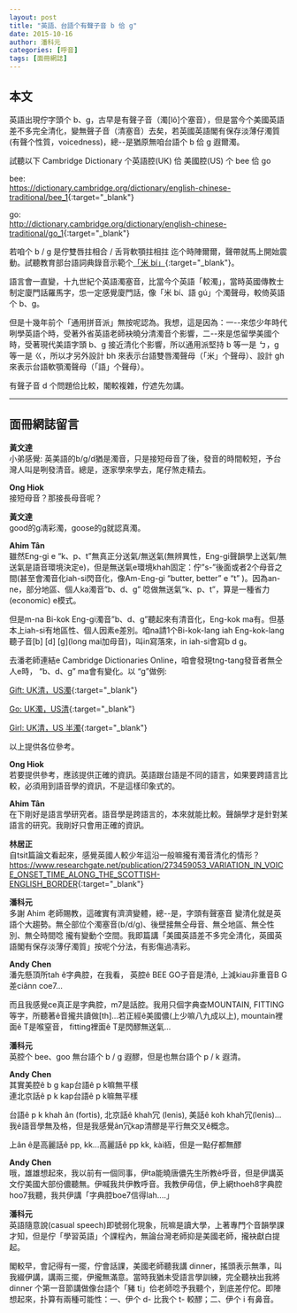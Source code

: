 ```yaml
---
layout: post
title: "英語、台語个有聲子音 b 佮 g"
date: 2015-10-16
author: 潘科元
categories: [呼音]
tags: [面冊網誌]
---
```

## 本文

英語出現佇字頭个 b、g，古早是有聲子音（濁[lô]个塞音），但是當今个美國英語差不多完全清化，變無聲子音（清塞音）去矣，若英國英語閣有保存淡薄仔濁質(有聲个性質，voicedness)，總\--是猶原無咱台語个 b 佮 g 遐爾濁。

試聽以下 Cambridge Dictionary 个英語腔(UK) 佮 美國腔(US) 个 bee 佮 go

bee:  
<https://dictionary.cambridge.org/dictionary/english-chinese-traditional/bee_1>{:target="_blank"}

go:  
<http://dictionary.cambridge.org/dictionary/english-chinese-traditional/go_1>{:target="_blank"}

若咱个 b / g 是佇雙唇拄相合 / 舌背軟顎拄相拄 迄个時陣爾爾，聲帶就馬上開始震動。試聽教育部台語詞典錄音示範个[「米 bí」](https://sutian.moe.edu.tw/zh-hant/su/2587/){:target="_blank"}。

語言會一直變，十九世紀个英語濁塞音，比當今个英語「較濁」，當時英國傳教士制定廈門話羅馬字，怹一定感覺廈門話，像「米 bí、語 gú」个濁聲母，較倚英語个 b、g。

但是十幾年前个「通用拼音派」無按呢認為。我想，這是因為：一\--來怹少年時代咧學英語个時，受著外省英語老師袂曉分清濁音个影響，二\--來是怹留學美國个時，受著現代美語字頭 b、g 接近清化个影響，所以通用派堅持 b 等一是 ㄅ，g 等一是 ㄍ，所以才另外設計 bh 來表示台語雙唇濁聲母（「米」个聲母）、設計 gh 來表示台語軟顎濁聲母（「語」个聲母）。

有聲子音 d 个問題佮比較，閣較複雜，佇遮先勿講。

---

## 面冊網誌留言

**黃文達**  
小弟感覺: 英美語的b/g/d猶是濁音，只是接短母音了後，發音的時間較短，予台灣人叫是咧發清音。總是，逐家學來學去，尾仔煞走精去。

**Ong Hiok**  
接短母音？那接長母音呢？

**黃文達**  
good的g凊彩濁，goose的g就認真濁。

**Ahim Tân**  
雖然Eng-gi e “k、p、t”無真正分送氣/無送氣(無辨異性，Eng-gi聲韻學上送氣/無送氣是語音環境決定e)，但是無送氣e環境khah固定：佇”s-”後面或者2个母音之間(甚至會濁音化iah-si閃音化，像Am-Eng-gi “butter, better” e “t” )。因為an-ne，部分地區、個人ka濁音”b、d、g” 唸做無送氣“k、p、t”，算是一種省力(economic) e模式。

但是m-na Bi-kok Eng-gi濁音”b、d、g”聽起來有清音化，Eng-kok ma有。但基本上iah-si有地區性、個人因素e差別。咱na請1个Bi-kok-lang iah Eng-kok-lang聽子音[b] [d] [g](long mai加母音)，叫in寫落來，in iah-si會寫b d g。

去潘老師連結e Cambridge Dictionaries Online，咱會發現tng-tang發音者無仝人e時， “b、d、g” ma會有變化。以 “g”做例:

[Gift: UK清，US濁](https://dictionary.cambridge.org/dictionary/english-chinese-traditional/gift?q=gift_1){:target="_blank"}

[Go: UK濁，US清](https://dictionary.cambridge.org/dictionary/english-chinese-traditional/go?q=go_1){:target="_blank"} 

[Girl: UK清，US 半濁](https://dictionary.cambridge.org/dictionary/english-chinese-traditional/girl?fbclid=IwAR35msF1pWPg2yOr5R0Ro28X-ErdajnJ7A9pL9PCVuBrOOWXZ__bW-6CtqE){:target="_blank"}

以上提供各位參考。

**Ong Hiok**  
若要提供參考，應該提供正確的資訊。英語跟台語是不同的語言，如果要跨語言比較，必須用到語音學的資訊，不是這樣印象式的。

**Ahim Tân**  
在下剛好是語言學研究者。語音學是跨語言的，本來就能比較。聲韻學才是針對某語言的研究。我剛好只會用正確的資訊。

**林居正**  
自tsit篇論文看起來，感覺英國人較少年這沿一般嘛攏有濁音清化的情形？  
<https://www.researchgate.net/publication/273459053_VARIATION_IN_VOICE_ONSET_TIME_ALONG_THE_SCOTTISH-ENGLISH_BORDER>{:target="_blank"} 

**潘科元**  
多謝 Ahim 老師賜教，這確實有濟濟變體，總\--是，字頭有聲塞音 變清化就是英語个大趨勢。無仝部位个濁塞音(b/d/g)、後壁接無仝母音、無仝地區、無仝性別、無仝時間唸 攏有變動个空間。我即篇講「美國英語差不多完全清化，英國英語閣有保存淡薄仔濁質」按呢个分法，有影傷過凊彩。

**Andy Chen**  
潘先懸頂所tah ê字典腔，在我看， 英腔ê BEE GO子音是清ê, 上減kiau非重音B G差ciânn coe7...

而且我感覺ce真正是字典腔，m7是話腔。我用只個字典查MOUNTAIN, FITTING等字，所聽著ê音攏共<T>讀做[th]...若正經ê美國儂(上少嘛八九成以上), mountain裡面ê T是喉窒音， fitting裡面ê T是閃醪無送氣…

**潘科元**  
英腔个 bee、goo 無台語个 b / g 遐醪，但是也無台語个 p / k 遐清。

**Andy Chen**  
其實美腔ê b g kap台語ê p k嘛無平樣  
連北京話ê p k kap台語ê p k嘛無平樣

台語ê p k khah ân (fortis), 北京話ê khah冗 (lenis), 美話ê koh khah冗(lenis)...我ê語音學無及格，但是我感覺ân冗kap清醪是平行無交叉ê概念。

上ân ê是高麗話ê pp, kk...高麗話ê pp kk, kài絚，但是一點仔都無醪

**Andy Chen**  
哦，雄雄想起來，我以前有一個同事，伊ta能曉唐儂先生所教ê呼音，但是伊講英文佇美國大部份儂聽無。伊喊我共伊教呼音。我教伊毋信，伊上網thoeh8字典腔hoo7我聽，我共伊講「字典腔boe7信得lah....」

**潘科元**  
英語隨意說(casual speech)即號弱化現象，阮嘛是讀大學，上著專門个音韻學課才知，但是佇「學習英語」个課程內，無論台灣老師抑是美國老師，攏袂獻白提起。

閣較早，會記得有一擺，佇會話課，美國老師聽我講 dinner，搖頭表示無準，叫我綴伊講，講兩三擺，伊攏無滿意。當時我猶未受語言學訓練，完全聽袂出我將 dinner 个第一音節講做像台語个「豬 ti」佮老師唸予我聽个，到底差佇佗。即陣想起來，扑算有兩種可能性：一、伊个 d- 比我个 t- 較醪；二、伊个 i 有鼻音。
